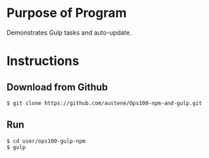 # Purpose of Program
Demonstrates Gulp tasks and auto-update.

# Instructions

## Download from Github
```
$ git clone https://github.com/austene/Ops100-npm-and-gulp.git
```

## Run
```
$ cd user/ops100-gulp-npm
$ gulp
```